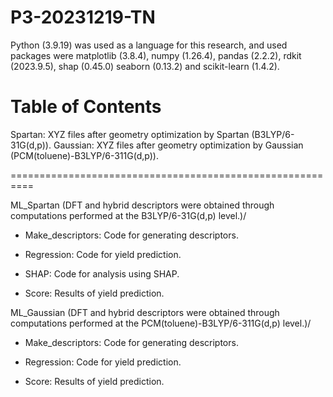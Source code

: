 # P3-20231219-TN
Python (3.9.19) was used as a language for this research, and used packages were matplotlib (3.8.4), numpy (1.26.4), pandas (2.2.2), rdkit (2023.9.5), shap (0.45.0) seaborn (0.13.2) and scikit-learn (1.4.2).


# Table of Contents

Spartan: XYZ files after geometry optimization by Spartan (B3LYP/6-31G(d,p)).
Gaussian: XYZ files after geometry optimization by Gaussian (PCM(toluene)-B3LYP/6-311G(d,p)).

==========================================================

ML_Spartan (DFT and hybrid descriptors were obtained through computations performed at the B3LYP/6-31G(d,p) level.)/

- Make_descriptors: Code for generating descriptors.

- Regression: Code for yield prediction.

- SHAP: Code for analysis using SHAP.

- Score: Results of yield prediction.


ML_Gaussian (DFT and hybrid descriptors were obtained through computations performed at the PCM(toluene)-B3LYP/6-311G(d,p) level.)/

- Make_descriptors: Code for generating descriptors.

- Regression: Code for yield prediction.

- Score: Results of yield prediction. 
